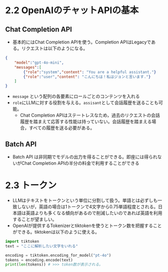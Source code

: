 # 2.2 OpenAIのチャットAPIの基本

## Chat Completion API
- 基本的にはChat Completion APIを使う。Completion APIはLegacyである。リクエストは以下のようになる。

```json
{
    "model":"gpt-4o-mini",
    "messages":[
        {"role":"system","content": "You are a helpful assistant."}
        {"role":"user","content": "こんにちは！私はジョンと言います."}
    ]
}
```
- `message` という配列の各要素にロールごとのコンテンツを入れる
- `role`にLLMに対する役割を与える。`assisant`として会話履歴を送ることも可能。
  - Chat Completion APIはステートレスなため，過去のリクエストの会話履歴を踏まえて応答する性能は持っていない。会話履歴を踏まえる場合，すべての履歴を送る必要がある。
  
## Batch API
- Batch API は非同期でモデルの出力を得ることができる。即座には得られないがChat Completion APIの半分の料金で利用することができる

# 2.3 トークン
- LLMはテキストをトークンという単位に分割して扱う。単語とは必ずしも一致しないが，英語の場合は1トークンで4文字から0.75単語程度とされる。日本語は英語よりも多くなる傾向があるので削減したいのであれば英語を利用することが望ましい。
- OpenAIが提供するTokenizerとtiktokenを使うとトークン数を把握することができる。tiktokenは以下のように使える。

```python
import tiktoken
text = "ここに解析したい文字をいれる"

encoding = tiktoken.encoding_for_model("pt-4o")
tokens = encoding.encode(text)
print(len(tokens)) # >>> token数が表示される。